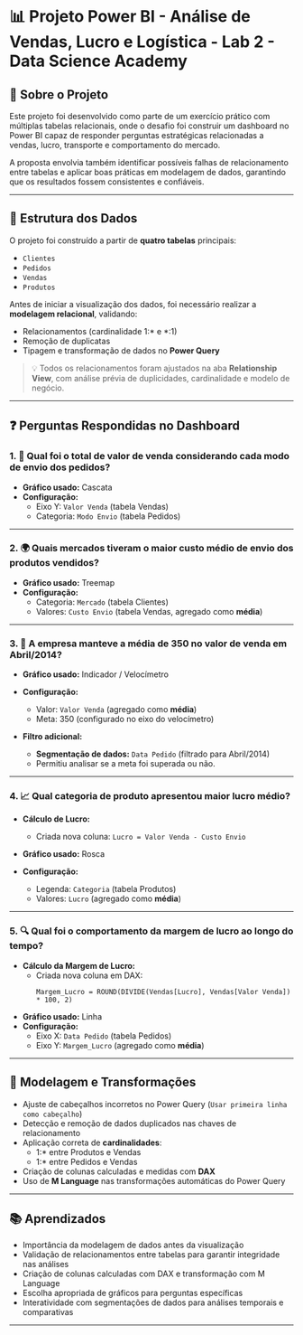 # 📊 Projeto Power BI - Análise de Vendas, Lucro e Logística - Lab 2 - Data Science Academy

## 📌 Sobre o Projeto

Este projeto foi desenvolvido como parte de um exercício prático com múltiplas tabelas relacionais, onde o desafio foi construir um dashboard no Power BI capaz de responder perguntas estratégicas relacionadas a vendas, lucro, transporte e comportamento do mercado.

A proposta envolvia também identificar possíveis falhas de relacionamento entre tabelas e aplicar boas práticas em modelagem de dados, garantindo que os resultados fossem consistentes e confiáveis.

---

## 📁 Estrutura dos Dados

O projeto foi construído a partir de **quatro tabelas** principais:

- `Clientes`
- `Pedidos`
- `Vendas`
- `Produtos`

Antes de iniciar a visualização dos dados, foi necessário realizar a **modelagem relacional**, validando:

- Relacionamentos (cardinalidade 1:* e *:1)
- Remoção de duplicatas
- Tipagem e transformação de dados no **Power Query**

> 💡 Todos os relacionamentos foram ajustados na aba **Relationship View**, com análise prévia de duplicidades, cardinalidade e modelo de negócio.

---

## ❓ Perguntas Respondidas no Dashboard

### 1. 💸 Qual foi o total de valor de venda considerando cada modo de envio dos pedidos?
- **Gráfico usado:** Cascata  
- **Configuração:**  
  - Eixo Y: `Valor Venda` (tabela Vendas)  
  - Categoria: `Modo Envio` (tabela Pedidos)

---

### 2. 🌍 Quais mercados tiveram o maior custo médio de envio dos produtos vendidos?
- **Gráfico usado:** Treemap  
- **Configuração:**  
  - Categoria: `Mercado` (tabela Clientes)  
  - Valores: `Custo Envio` (tabela Vendas, agregado como **média**)

---

### 3. 🎯 A empresa manteve a média de 350 no valor de venda em Abril/2014?
- **Gráfico usado:** Indicador / Velocímetro  
- **Configuração:**  
  - Valor: `Valor Venda` (agregado como **média**)  
  - Meta: 350 (configurado no eixo do velocímetro)

- **Filtro adicional:**  
  - **Segmentação de dados:** `Data Pedido` (filtrado para Abril/2014)  
  - Permitiu analisar se a meta foi superada ou não.

---

### 4. 📈 Qual categoria de produto apresentou maior lucro médio?
- **Cálculo de Lucro:**  
  - Criada nova coluna: `Lucro = Valor Venda - Custo Envio`

- **Gráfico usado:** Rosca  
- **Configuração:**  
  - Legenda: `Categoria` (tabela Produtos)  
  - Valores: `Lucro` (agregado como **média**)

---

### 5. 🔍 Qual foi o comportamento da margem de lucro ao longo do tempo?

- **Cálculo da Margem de Lucro:**  
  - Criada nova coluna em DAX:
    ```DAX
    Margem_Lucro = ROUND(DIVIDE(Vendas[Lucro], Vendas[Valor Venda]) * 100, 2)
    ```
- **Gráfico usado:** Linha  
- **Configuração:**  
  - Eixo X: `Data Pedido` (tabela Pedidos)  
  - Eixo Y: `Margem_Lucro` (agregado como **média**)

---

## 🧩 Modelagem e Transformações

- Ajuste de cabeçalhos incorretos no Power Query (`Usar primeira linha como cabeçalho`)
- Detecção e remoção de dados duplicados nas chaves de relacionamento
- Aplicação correta de **cardinalidades**:
  - 1:* entre Produtos e Vendas
  - 1:* entre Pedidos e Vendas
- Criação de colunas calculadas e medidas com **DAX**
- Uso de **M Language** nas transformações automáticas do Power Query

---

## 📚 Aprendizados

- Importância da modelagem de dados antes da visualização
- Validação de relacionamentos entre tabelas para garantir integridade nas análises
- Criação de colunas calculadas com DAX e transformação com M Language
- Escolha apropriada de gráficos para perguntas específicas
- Interatividade com segmentações de dados para análises temporais e comparativas

---

